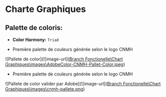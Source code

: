 # Charte Graphiques
## Palette de coloris:

- **Color Harmony:** ``Triad``

- Première palette de couleurs générée selon le logo CNMH


![Pallete de color](![image-url]([Branch Fonctionelle\Chart Graphiques\images\AdobeColor-CNMH-Pallet-Color.jpeg](https://github.com/grain03/CNMH/blob/master/Branch%20Fonctionelle/Chart%20Graphiques/images/AdobeColor-CNMH-Pallet-Color.jpeg))

- Première palette de couleurs générée selon le logo CNMH


![Pallete de color valider par Adobe](![image-url]([Branch Fonctionelle\Chart Graphiques\images\cnmh-pallete.png](https://github.com/grain03/CNMH/blob/master/Branch%20Fonctionelle/Chart%20Graphiques/images/cnmh-pallete.png)) 
